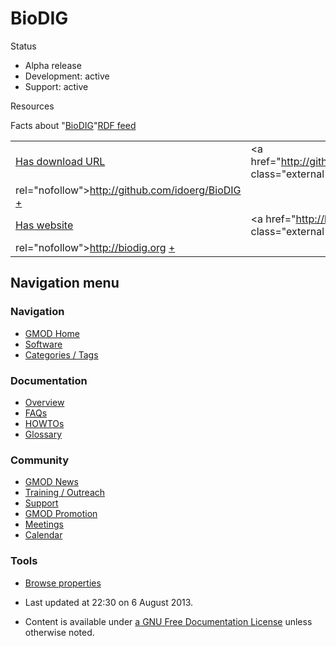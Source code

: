 



<span id="top"></span>




# <span dir="auto">BioDIG</span>









  


Status



- Alpha release
- Development: active
- Support: active



Resources








<span class="smwfactboxhead">Facts about
"<span class="swmfactboxheadbrowse">[BioDIG](Special%253ABrowse/BioDIG "Special%253ABrowse/BioDIG")</span>"</span><span class="smwrdflink"><span class="rdflink">[RDF
feed](http://gmod.org/wiki/Special:ExportRDF/BioDIG "Special:ExportRDF/BioDIG")</span></span>

|  |  |
|----|----|
| [Has download URL](Property%253AHas_download_URL "Property:Has download URL") | <a href="http://github.com/idoerg/BioDIG" class="external free"
rel="nofollow">http://github.com/idoerg/BioDIG</a> <span class="smwsearch">[+](Special%253ASearchByProperty/Has-20download-20URL/http%253A-2F-2Fgithub.com-2Fidoerg-2FBioDIG "Special%253ASearchByProperty/Has-20download-20URL/http%253A-2F-2Fgithub.com-2Fidoerg-2FBioDIG")</span> |
| [Has website](Property%253AHas_website "Property:Has website") | <a href="http://biodig.org" class="external free"
rel="nofollow">http://biodig.org</a> <span class="smwsearch">[+](Special%253ASearchByProperty/Has-20website/http%253A-2F-2Fbiodig.org "Special%253ASearchByProperty/Has-20website/http%253A-2F-2Fbiodig.org")</span> |






## Navigation menu









### Navigation



- <span id="n-GMOD-Home">[GMOD Home](Main_Page)</span>
- <span id="n-Software">[Software](GMOD_Components)</span>
- <span id="n-Categories-.2F-Tags">[Categories /
  Tags](Categories)</span>




### Documentation



- <span id="n-Overview">[Overview](Overview)</span>
- <span id="n-FAQs">[FAQs](Category%253AFAQ)</span>
- <span id="n-HOWTOs">[HOWTOs](Category%253AHOWTO)</span>
- <span id="n-Glossary">[Glossary](Glossary)</span>




### Community



- <span id="n-GMOD-News">[GMOD News](GMOD_News)</span>
- <span id="n-Training-.2F-Outreach">[Training /
  Outreach](Training_and_Outreach)</span>
- <span id="n-Support">[Support](Support)</span>
- <span id="n-GMOD-Promotion">[GMOD Promotion](GMOD_Promotion)</span>
- <span id="n-Meetings">[Meetings](Meetings)</span>
- <span id="n-Calendar">[Calendar](Calendar)</span>




### Tools

- <span id="t-smwbrowselink"><a href="Special%253ABrowse/BioDIG" rel="smw-browse">Browse properties</a></span>



- <span id="footer-info-lastmod">Last updated at 22:30 on 6 August
  2013.</span>
<!-- - <span id="footer-info-viewcount">14,349 page views.</span> -->
- <span id="footer-info-copyright">Content is available under
  <a href="http://www.gnu.org/licenses/fdl-1.3.html" class="external"
  rel="nofollow">a GNU Free Documentation License</a> unless otherwise
  noted.</span>

<!-- -->



<!-- -->




